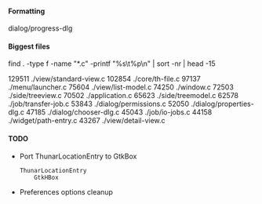 #### Formatting
    
dialog/progress-dlg


#### Biggest files

find . -type f -name "*.c" -printf "%s\t%p\n" | sort -nr | head -15

129511	./view/standard-view.c
102854	./core/th-file.c
97137	./menu/launcher.c
75604	./view/list-model.c
74250	./window.c
72503	./side/treeview.c
70502	./application.c
65623	./side/treemodel.c
62578	./job/transfer-job.c
53843	./dialog/permissions.c
52050	./dialog/properties-dlg.c
47185	./dialog/chooser-dlg.c
45043	./job/io-jobs.c
44158	./widget/path-entry.c
43267	./view/detail-view.c



#### TODO

* Port ThunarLocationEntry to GtkBox
    
    ```
    ThunarLocationEntry
        GtkHBox
    ```

* Preferences options cleanup

<property name="last-details-view-column-widths" type="string"
value="50,123,50,50,347,50,50,73,50,91"/>

<!--
metadata

gboolean directory_specific_settings;
thunar_file_get_metadata_setting()

HAVE_LINUX

CTYPE_H
ERRNO_H
FCNTL_H
GRP_H
LIMITS_H
LOCALE_H
MEMORY_H
PATHS_H
PWD_H
SCHED_H
SIGNAL_H
STDARG_H
STDLIB_H
STRING_H
SYS_MMAN_H
SYS_PARAM_H
SYS_STAT_H
SYS_TIME_H
SYS_TYPES_H
SYS_UIO_H
SYS_WAIT_H
TIME_H

AC_FUNC_MMAP()
-->



